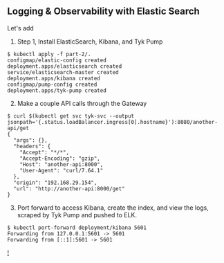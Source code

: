 ## Logging & Observability with Elastic Search

Let's add 

1. Step 1, Install ElasticSearch, Kibana, and Tyk Pump 
```
$ kubectl apply -f part-2/.
configmap/elastic-config created
deployment.apps/elasticsearch created
service/elasticsearch-master created
deployment.apps/kibana created
configmap/pump-config created
deployment.apps/tyk-pump created
```

2. Make a couple API calls through the Gateway
```
$ curl $(kubectl get svc tyk-svc --output jsonpath='{.status.loadBalancer.ingress[0].hostname}'):8080/another-api/get
{
  "args": {},
  "headers": {
    "Accept": "*/*",
    "Accept-Encoding": "gzip",
    "Host": "another-api:8000",
    "User-Agent": "curl/7.64.1"
  },
  "origin": "192.168.29.154",
  "url": "http://another-api:8000/get"
}
```


3. Port forward to access Kibana, create the index, and view the logs, scraped by Tyk Pump and pushed to ELK.
```
$ kubectl port-forward deployment/kibana 5601
Forwarding from 127.0.0.1:5601 -> 5601
Forwarding from [::1]:5601 -> 5601
```
[!](kibana-screenshot.png)